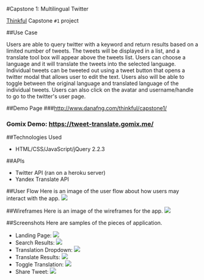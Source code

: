 #Capstone 1: Multilingual Twitter

[Thinkful](http://www.thinkful.com) Capstone `#1` project


##Use Case

Users are able to query twitter with a keyword and return results based on a limited number of tweets. The tweets will be displayed in a list, and a translate tool box will appear above the tweets list. Users can choose a language and it will translate the tweets into the selected language. Individual tweets can be tweeted out using a tweet button that opens a twitter modal that allows user to edit the text. Users also will be able to toggle between the original language and translated language of the individual tweets. Users can also click on the avatar and username/handle to go to the twitter's user page.

##Demo Page
###http://www.danafng.com/thinkful/capstone1/
### Gomix Demo: https://tweet-translate.gomix.me/

##Technologies Used

+ HTML/CSS/JavaScript/jQuery 2.2.3

##APIs

+ Twitter API (ran on a heroku server)
+ Yandex Translate API

##User Flow
Here is an image of the user flow about how users may interact with the app.
![](http://www.danafng.com/thinkful/capstone1/images/capstone1-v2-userflow.png?raw=true)

##Wireframes
Here is an image of the wireframes for the app.
![](http://www.danafng.com/thinkful/capstone1/images/wireframe.png?raw=true)

##Screenshots
Here are samples of the pieces of application.

+ Landing Page: ![](http://www.danafng.com/thinkful/capstone1/images/01-landing-page.png?raw=true)
+ Search Results: ![](http://www.danafng.com/thinkful/capstone1/images/02-search-results.png?raw=true)
+ Translation Dropdown: ![](http://www.danafng.com/thinkful/capstone1/images/03-translation-dropdown.png?raw=true)
+ Translate Results: ![](http://www.danafng.com/thinkful/capstone1/images/03-translate-results.png?raw=true)
+ Toggle Translation: ![](http://www.danafng.com/thinkful/capstone1/images/04-toggle-translation.png?raw=true)
+ Share Tweet: ![](http://www.danafng.com/thinkful/capstone1/images/05-share-tweet.png?raw=true)
